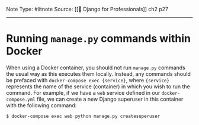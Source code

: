 Note Type: #litnote
Source: [[📖 Django for Professionals]] ch2 p27

---
# Running `manage.py` commands within Docker
When using a Docker container, you should not run `manage.py` commands the usual way as this executes them locally. Instead, any commands should be prefaced with `docker-compose exec {service}`, where `{service}` represents the name of the service (container) in which you wish to run the command. For example, if we have a `web` service defined in our `docker-compose.yml` file, we can create a new Django superuser in this container with the following command:
```bash
$ docker-compose exec web python manage.py createsuperuser
```
